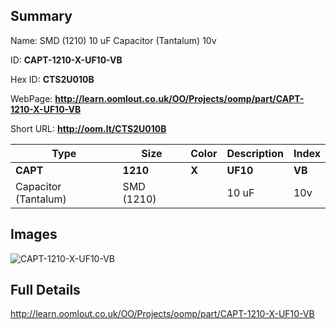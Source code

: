 

## Summary
 
Name: SMD (1210) 10 uF Capacitor (Tantalum) 10v

ID: __CAPT-1210-X-UF10-VB__

Hex ID: __CTS2U010B__

WebPage: __http://learn.oomlout.co.uk/OO/Projects/oomp/part/CAPT-1210-X-UF10-VB__

Short URL: __http://oom.lt/CTS2U010B__


| Type   | Size   | Color   | Description   | Index   |    
| ----- | ------   | ------   | -----   | ----   |    
| __CAPT__   					| __1210__   					| __X__    						| __UF10__    					| __VB__ |    
| Capacitor (Tantalum)		| SMD (1210)	| 		| 10 uF	| 10v	|

## Images
![CAPT-1210-X-UF10-VB](http://oomlout.com/oomp-gen/parts/CAPT-1210-X-UF10-VB/CAPT-1210-X-UF10-VB_420.jpg)

## Full Details

 http://learn.oomlout.co.uk/OO/Projects/oomp/part/CAPT-1210-X-UF10-VB

